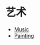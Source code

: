# 艺术

- [Music](https://htmlpreview.github.io/?https://github.com/8ku/note_other/blob/master/docs/Art/Music/8kuNoteBook_Music.html)
- [Painting](https://htmlpreview.github.io/?https://github.com/8ku/note_other/blob/master/docs/Art/Painting/8kuNoteBook_Painting.html)

